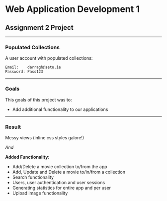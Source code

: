 # Web Application Development 1
## Assignment 2 Project
---
### Populated Collections
A user account with populated collections:
```
Email:    darragh@setu.ie
Password: Pass123
```
---
### Goals
This goals of this project was to: 
- Add additional functionality to our applications
---
### Result
Messy views (inline css styles galore!)

*And*

**Added Functionality:**
- Add/Delete a movie collection to/from the app
- Add, Update and Delete a movie to/in/from a collection
- Search functionality
- Users, user authentication and user sessions
- Generating statistics for entire app and per user
- Upload image functionality

